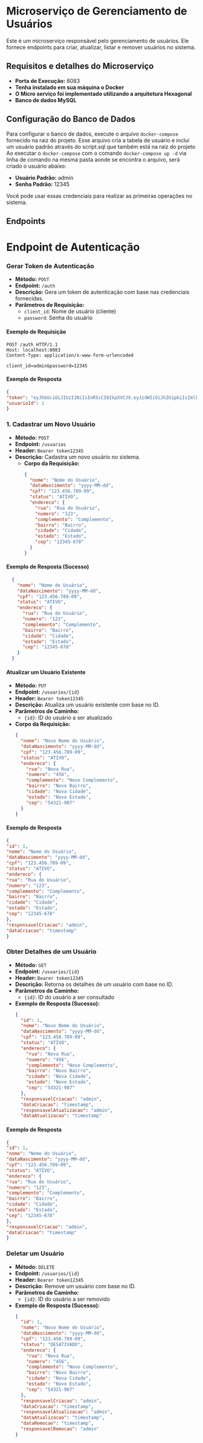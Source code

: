 # Microserviço de Gerenciamento de Usuários

Este é um microserviço responsável pelo gerenciamento de usuários. Ele fornece endpoints para criar, atualizar, listar e remover usuários no sistema.

## Requisitos e detalhes do Microserviço

- **Porta de Execução:** 8083
- **Tenha instalado em sua máquina o Docker**
- **O Micro serviço foi implementado utilizando a arquitetura Hexagonal**
- **Banco de dados MySQL**

## Configuração do Banco de Dados

Para configurar o banco de dados, execute o arquivo `docker-compose` fornecido na raiz do projeto. Esse arquivo cria a tabela de usuário e inclui um usuário padrão através do script.sql que também está na raiz do projeto
Ao executar o `docker-compose` com o comando `docker-compose up -d` via linha de comando na mesma pasta aonde se encontra o arquivo, será criado o usuário abaixo:
- **Usuário Padrão:** admin
- **Senha Padrão:** 12345

Você pode usar essas credenciais para realizar as primeiras operações no sistema.

## Endpoints

# Endpoint de Autenticação

### Gerar Token de Autenticação

- **Método:** `POST`
- **Endpoint:** `/auth`
- **Descrição:** Gera um token de autenticação com base nas credenciais fornecidas.
- **Parâmetros de Requisição:**
    - `client_id`: Nome de usuário (cliente)
    - `password`: Senha do usuário

#### Exemplo de Requisição
```http
POST /auth HTTP/1.1
Host: localhost:8083
Content-Type: application/x-www-form-urlencoded

client_id=admin&password=12345

```
#### Exemplo de Resposta
```json
{
"token": "eyJhbGciOiJIUzI1NiIsInR5cCI6IkpXVCJ9.eyJzdWIiOiJhZG1pbiIsImlhdCI6MTUxNjIzOTAyMn0.SflKxwRJSMeKKF2QT4fwpMeJf36POk6yJV_adQssw5c",
"usuarioId": 1
}
```

### 1. Cadastrar um Novo Usuário

- **Método:** `POST`
- **Endpoint:** `/usuarios`
- **Header:** `Bearer token12345`
- **Descrição:** Cadastra um novo usuário no sistema.
  - **Corpo da Requisição:**
    ```json
    {
      "nome": "Nome do Usuário",
      "dataNascimento": "yyyy-MM-dd",
      "cpf": "123.456.789-09",
      "status": "ATIVO",
      "endereco": {
        "rua": "Rua do Usuário",
        "numero": "123",
        "complemento": "Complemento",
        "bairro": "Bairro",
        "cidade": "Cidade",
        "estado": "Estado",
        "cep": "12345-678"
      }
    }
    ```
#### Exemplo de Resposta (Sucesso)

```json
  {
    "nome": "Nome do Usuário",
    "dataNascimento": "yyyy-MM-dd",
    "cpf": "123.456.789-09",
    "status": "ATIVO",
    "endereco": {
      "rua": "Rua do Usuário",
      "numero": "123",
      "complemento": "Complemento",
      "bairro": "Bairro",
      "cidade": "Cidade",
      "estado": "Estado",
      "cep": "12345-678"
    }
  }
```


#### Atualizar um Usuário Existente

- **Método:** `PUT`
- **Endpoint:** `/usuarios/{id}`
- **Header:** `Bearer token12345`
- **Descrição:** Atualiza um usuário existente com base no ID.
- **Parâmetros de Caminho:**
  - `{id}`: ID do usuário a ser atualizado
- **Corpo da Requisição:**
  ```json
  {
    "nome": "Novo Nome do Usuário",
    "dataNascimento": "yyyy-MM-dd",
    "cpf": "123.456.789-09",
    "status": "ATIVO",
    "endereco": {
      "rua": "Nova Rua",
      "numero": "456",
      "complemento": "Novo Complemento",
      "bairro": "Novo Bairro",
      "cidade": "Nova Cidade",
      "estado": "Novo Estado",
      "cep": "54321-987"
    }
  }
    ```
#### Exemplo de Resposta

```json
{
"id": 1,
"nome": "Nome do Usuário",
"dataNascimento": "yyyy-MM-dd",
"cpf": "123.456.789-09",
"status": "ATIVO",
"endereco": {
"rua": "Rua do Usuário",
"numero": "123",
"complemento": "Complemento",
"bairro": "Bairro",
"cidade": "Cidade",
"estado": "Estado",
"cep": "12345-678"
},
"responsavelCriacao": "admin",
"dataCriacao": "timestamp"
}
```

### Obter Detalhes de um Usuário

- **Método:** `GET`
- **Endpoint:** `/usuarios/{id}`
- **Header:** `Bearer token12345`
- **Descrição:** Retorna os detalhes de um usuário com base no ID.
- **Parâmetros de Caminho:**
    - `{id}`: ID do usuário a ser consultado
- **Exemplo de Resposta (Sucesso):**
  ```json
  {
    "id": 1,
    "nome": "Novo Nome do Usuário",
    "dataNascimento": "yyyy-MM-dd",
    "cpf": "123.456.789-09",
    "status": "ATIVO",
    "endereco": {
      "rua": "Nova Rua",
      "numero": "456",
      "complemento": "Novo Complemento",
      "bairro": "Novo Bairro",
      "cidade": "Nova Cidade",
      "estado": "Novo Estado",
      "cep": "54321-987"
    },
    "responsavelCriacao": "admin",
    "dataCriacao": "timestamp",
    "responsavelAtualizacao": "admin",
    "dataAtualizacao": "timestamp"


#### Exemplo de Resposta    
```json
{
"id": 1,
"nome": "Nome do Usuário",
"dataNascimento": "yyyy-MM-dd",
"cpf": "123.456.789-09",
"status": "ATIVO",
"endereco": {
"rua": "Rua do Usuário",
"numero": "123",
"complemento": "Complemento",
"bairro": "Bairro",
"cidade": "Cidade",
"estado": "Estado",
"cep": "12345-678"
},
"responsavelCriacao": "admin",
"dataCriacao": "timestamp"
}
```

### Deletar um Usuário

- **Método:** `DELETE`
- **Endpoint:** `/usuarios/{id}`
- **Header:** `Bearer token12345`
- **Descrição:** Remove um usuário com base no ID.
- **Parâmetros de Caminho:**
    - `{id}`: ID do usuário a ser removido
- **Exemplo de Resposta (Sucesso):**
  ```json
  {
    "id": 1,
    "nome": "Novo Nome do Usuário",
    "dataNascimento": "yyyy-MM-dd",
    "cpf": "123.456.789-09",
    "status": "DESATIVADO",
    "endereco": {
      "rua": "Nova Rua",
      "numero": "456",
      "complemento": "Novo Complemento",
      "bairro": "Novo Bairro",
      "cidade": "Nova Cidade",
      "estado": "Novo Estado",
      "cep": "54321-987"
    },
    "responsavelCriacao": "admin",
    "dataCriacao": "timestamp",
    "responsavelAtualizacao": "admin",
    "dataAtualizacao": "timestamp",
    "dataRemocao": "timestamp",
    "responsavelRemocao": "admin"
  }